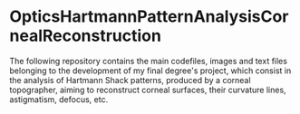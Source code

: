 # OpticsHartmannPatternAnalysisCornealReconstruction
The following repository contains the main codefiles, images and text files belonging to the development of my final degree's project, which consist in the analysis of Hartmann Shack patterns, produced by a corneal topographer, aiming to reconstruct corneal surfaces, their curvature lines, astigmatism, defocus, etc.
